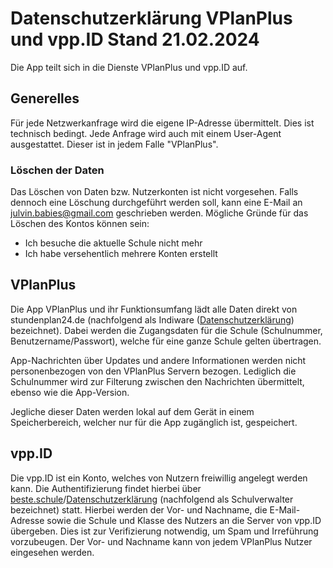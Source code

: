 # Datenschutzerklärung VPlanPlus und vpp.ID Stand 21.02.2024
Die App teilt sich in die Dienste VPlanPlus und vpp.ID auf.

## Generelles
Für jede Netzwerkanfrage wird die eigene IP-Adresse übermittelt. Dies ist technisch bedingt. Jede Anfrage wird auch mit einem User-Agent ausgestattet. Dieser ist in jedem Falle "VPlanPlus".

### Löschen der Daten
Das Löschen von Daten bzw. Nutzerkonten ist nicht vorgesehen. Falls dennoch eine Löschung durchgeführt werden soll, kann eine E-Mail an julvin.babies@gmail.com geschrieben werden. Mögliche Gründe für das Löschen des Kontos können sein:
- Ich besuche die aktuelle Schule nicht mehr
- Ich habe versehentlich mehrere Konten erstellt

## VPlanPlus
Die App VPlanPlus und ihr Funktionsumfang lädt alle Daten direkt von stundenplan24.de (nachfolgend als Indiware ([Datenschutzerklärung](https://indiware.de/index.php?page=datenschutz)) bezeichnet). Dabei werden die Zugangsdaten für die Schule (Schulnummer, Benutzername/Passwort), welche für eine ganze Schule gelten übertragen.

App-Nachrichten über Updates und andere Informationen werden nicht personenbezogen von den VPlanPlus Servern bezogen. Lediglich die Schulnummer wird zur Filterung zwischen den Nachrichten übermittelt, ebenso wie die App-Version.

Jegliche dieser Daten werden lokal auf dem Gerät in einem Speicherbereich, welcher nur für die App zugänglich ist, gespeichert.

## vpp.ID
Die vpp.ID ist ein Konto, welches von Nutzern freiwillig angelegt werden kann. Die Authentifizierung findet hierbei über [beste.schule](https://beste.schule)/[Datenschutzerklärung](https://beste.schule/privacy) (nachfolgend als Schulverwalter bezeichnet) statt. Hierbei werden der Vor- und Nachname, die E-Mail-Adresse sowie die Schule und Klasse des Nutzers an die Server von vpp.ID übergeben. Dies ist zur Verifizierung notwendig, um Spam und Irreführung vorzubeugen. Der Vor- und Nachname kann von jedem VPlanPlus Nutzer eingesehen werden.
